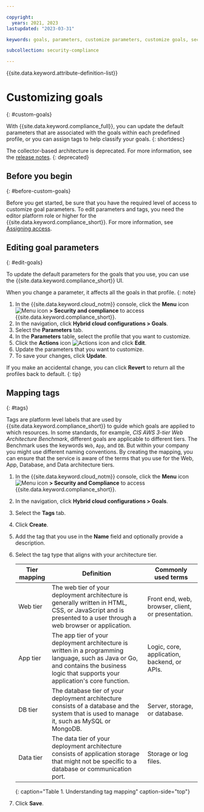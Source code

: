 ```yaml
---

copyright:
  years: 2021, 2023
lastupdated: "2023-03-31"

keywords: goals, parameters, customize parameters, customize goals, security and compliance,

subcollection: security-compliance

---
```


{{site.data.keyword.attribute-definition-list}}

# Customizing goals
{: #custom-goals}

With {{site.data.keyword.compliance_full}}, you can update the default parameters that are associated with the goals within each predefined profile, or you can assign tags to help classify your goals.
{: shortdesc}


The collector-based architecture is deprecated. For more information, see the [release notes](/docs/security-compliance?topic=security-compliance-releases).
{: deprecated}



## Before you begin
{: #before-custom-goals}

Before you get started, be sure that you have the required level of access to customize goal parameters. To edit parameters and tags, you need the editor platform role or higher for the {{site.data.keyword.compliance_short}}. For more information, see [Assigning access](/docs/security-compliance?topic=security-compliance-access-management).


## Editing goal parameters
{: #edit-goals}

To update the default parameters for the goals that you use, you can use the {{site.data.keyword.compliance_short}} UI. 

When you change a parameter, it affects all the goals in that profile.
{: note}

1. In the {{site.data.keyword.cloud_notm}} console, click the **Menu** icon ![Menu icon](../icons/icon_hamburger.svg) **> Security and compliance** to access {{site.data.keyword.compliance_short}}.
2. In the navigation, click **Hybrid cloud configurations > Goals**.
3. Select the **Parameters** tab.
4. In the **Parameters** table, select the profile that you want to customize. 
5. Click the **Actions** icon ![Actions icon](../icons/actions-icon-vertical.svg) and click **Edit**.
6. Update the parameters that you want to customize.
7. To save your changes, click **Update**.

If you make an accidental change, you can click **Revert** to return all the profiles back to default.
{: tip}

## Mapping tags
{: #tags}

Tags are platform level labels that are used by {{site.data.keyword.compliance_short}} to guide which goals are applied to which resources. In some standards, for example, *CIS AWS 3-tier Web Architecture Benchmark*, different goals are applicable to different tiers. The Benchmark uses the keywords `Web`, `App`, and `DB`. But within your company you might use different naming conventions. By creating the mapping, you can ensure that the service is aware of the terms that you use for the Web, App, Database, and Data architecture tiers.


1. In the {{site.data.keyword.cloud_notm}} console, click the **Menu** icon ![Menu icon](../icons/icon_hamburger.svg) **> Security and Compliance** to access {{site.data.keyword.compliance_short}}.
2. In the navigation, click **Hybrid cloud configurations > Goals**.
3. Select the **Tags** tab.
3. Click **Create**.
4. Add the tag that you use in the **Name** field and optionally provide a description.
5. Select the tag type that aligns with your architecture tier.

   | Tier mapping | Definition | Commonly used terms |
   | --------- | ----------- | --------|
   | Web tier | The web tier of your deployment architecture is generally written in HTML, CSS, or JavaScript and is presented to a user through a web browser or application. | Front end, web, browser, client, or presentation. |
   | App tier | The app tier of your deployment architecture is written in a programming language, such as Java or Go, and contains the business logic that supports your application's core function. | Logic, core, application, backend, or APIs. |
   | DB tier | The database tier of your deployment architecture consists of a database and the system that is used to manage it, such as MySQL or MongoDB. | Server, storage, or database. |
   | Data tier | The data tier of your deployment architecture consists of application storage that might not be specific to a database or communication port. | Storage or log files. |
   {: caption="Table 1. Understanding tag mapping" caption-side="top"}

6. Click **Save**.

